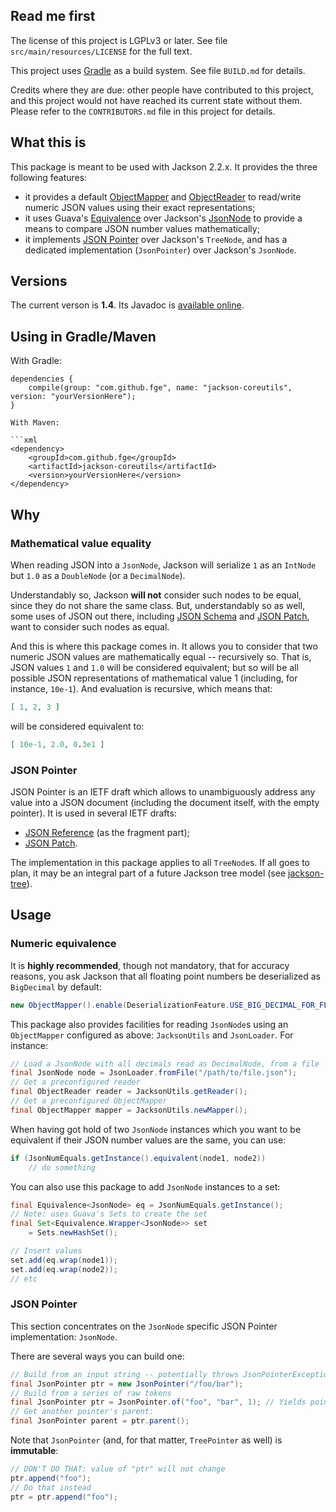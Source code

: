 ## Read me first

The license of this project is LGPLv3 or later. See file `src/main/resources/LICENSE` for the full
text.

This project uses [Gradle](http://www.gradle.org) as a build system. See file `BUILD.md` for
details.

Credits where they are due: other people have contributed to this project, and this project would
not have reached its current state without them. Please refer to the `CONTRIBUTORS.md` file in this
project for details.

## What this is

This package is meant to be used with Jackson 2.2.x. It provides the three following features:

* it provides a default
  [ObjectMapper](http://fasterxml.github.io/jackson-databind/javadoc/2.2.0/index.html?com/fasterxml/jackson/databind/ObjectMapper.html)
  and
  [ObjectReader](http://fasterxml.github.io/jackson-databind/javadoc/2.2.0/com/fasterxml/jackson/databind/ObjectReader.html)
  to read/write numeric JSON values using their exact representations;
* it uses Guava's
  [Equivalence](http://docs.guava-libraries.googlecode.com/git/javadoc/com/google/common/base/Equivalence.html)
  over Jackson's
  [JsonNode](http://fasterxml.github.com/jackson-databind/javadoc/2.1.1/com/fasterxml/jackson/databind/JsonNode.html)
  to provide a means to compare JSON number values mathematically;
* it implements [JSON Pointer](http://tools.ietf.org/html/rfc6901)
  over Jackson's `TreeNode`, and has a dedicated implementation (`JsonPointer`)
  over Jackson's `JsonNode`.

## Versions

The current verson is **1.4**. Its Javadoc is [available
online](http://fge.github.io/jackson-coreutils/index.html).

## Using in Gradle/Maven

With Gradle:

```
dependencies {
    compile(group: "com.github.fge", name: "jackson-coreutils", version: "yourVersionHere");
}

With Maven:

```xml
<dependency>
    <groupId>com.github.fge</groupId>
    <artifactId>jackson-coreutils</artifactId>
    <version>yourVersionHere</version>
</dependency>
```

## Why

### Mathematical value equality

When reading JSON into a `JsonNode`, Jackson will serialize `1` as an `IntNode` but `1.0` as a
`DoubleNode` (or a `DecimalNode`).

Understandably so, Jackson <b>will not</b> consider such nodes to be equal, since they do not share
the same class. But, understandably so as well, some uses of JSON out there, including [JSON
Schema](http://tools.ietf.org/html/draft-zyp-json-schema-04) and [JSON
Patch](http://tools.ietf.org/html/rfc6902), want to consider such nodes as
equal.

And this is where this package comes in. It allows you to consider that two numeric JSON values are
mathematically equal -- recursively so. That is, JSON values `1` and `1.0` will be considered
equivalent; but so will be all possible JSON representations of mathematical value 1 (including, for
instance, `10e-1`). And evaluation is recursive, which means that:

```json
[ 1, 2, 3 ]
```

will be considered equivalent to:

```json
[ 10e-1, 2.0, 0.3e1 ]
```

### JSON Pointer

JSON Pointer is an IETF draft which allows to unambiguously address any value into a JSON document
(including the document itself, with the empty pointer). It is used in several IETF drafts:

* [JSON Reference](http://tools.ietf.org/html/draft-pbryan-zyp-json-ref-03) (as the fragment part);
* [JSON Patch](http://tools.ietf.org/html/rfc6902).

The implementation in this package applies to all `TreeNode`s. If all goes to plan, it may be an
integral part of a future Jackson tree model (see
[jackson-tree](https://github.com/fge/jackson-tree)).

## Usage

### Numeric equivalence

It is **highly recommended**, though not mandatory, that for accuracy reasons, you ask Jackson
that all floating point numbers be deserialized as `BigDecimal` by default:

```java
new ObjectMapper().enable(DeserializationFeature.USE_BIG_DECIMAL_FOR_FLOATS);
```

This package also provides facilities for reading `JsonNode`s using an `ObjectMapper` configured as
above: `JacksonUtils` and `JsonLoader`. For instance:

```java
// Load a JsonNode with all decimals read as DecimalNode, from a file
final JsonNode node = JsonLoader.fromFile("/path/to/file.json");
// Get a preconfigured reader
final ObjectReader reader = JacksonUtils.getReader();
// Get a preconfigured ObjectMapper
final ObjectMapper mapper = JacksonUtils.newMapper();
```

When having got hold of two `JsonNode` instances which you want to be equivalent if their JSON
number values are the same, you can use:

```java
if (JsonNumEquals.getInstance().equivalent(node1, node2))
    // do something
```

You can also use this package to add `JsonNode` instances to a set:

```java
final Equivalence<JsonNode> eq = JsonNumEquals.getInstance();
// Note: uses Guava's Sets to create the set
final Set<Equivalence.Wrapper<JsonNode>> set
    = Sets.newHashSet();

// Insert values
set.add(eq.wrap(node1));
set.add(eq.wrap(node2));
// etc
```

### JSON Pointer

This section concentrates on the `JsonNode` specific JSON Pointer implementation: `JsonNode`.

There are several ways you can build one:

```java
// Build from an input string -- potentially throws JsonPointerException on malformed inputs
final JsonPointer ptr = new JsonPointer("/foo/bar");
// Build from a series of raw tokens
final JsonPointer ptr = JsonPointer.of("foo", "bar", 1); // Yields pointer "/foo/bar/1"
// Get another pointer's parent:
final JsonPointer parent = ptr.parent();
```

Note that `JsonPointer` (and, for that matter, `TreePointer` as well) is **immutable**:

```java
// DON'T DO THAT: value of "ptr" will not change
ptr.append("foo");
// Do that instead
ptr = ptr.append("foo");
```

